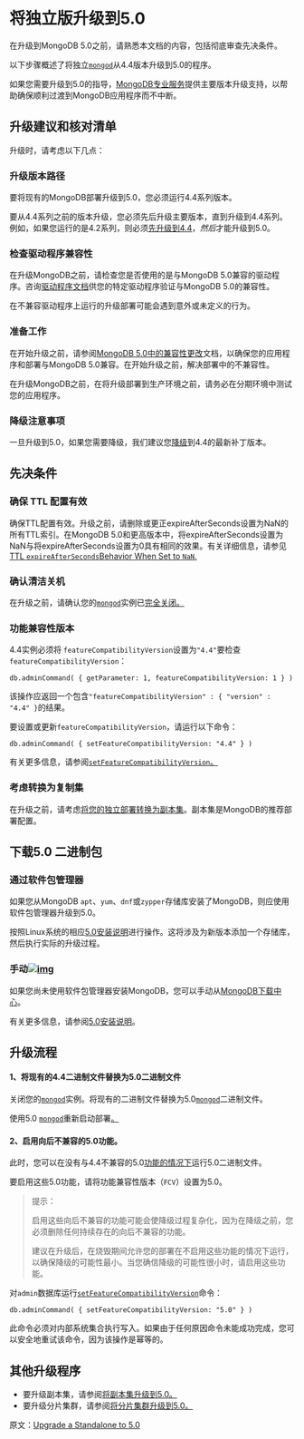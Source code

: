 # 将独立版升级到5.0

在升级到MongoDB 5.0之前，请熟悉本文档的内容，包括彻底审查先决条件。

以下步骤概述了将独立[`mongod`](https://www.mongodb.com/docs/upcoming/reference/program/mongod/#mongodb-binary-bin.mongod)从4.4版本升级到5.0的程序。

如果您需要升级到5.0的指导，[MongoDB专业服务](https://www.mongodb.com/products/consulting?tck=docs_server)提供主要版本升级支持，以帮助确保顺利过渡到MongoDB应用程序而不中断。

## 升级建议和核对清单

升级时，请考虑以下几点：

### 升级版本路径

要将现有的MongoDB部署升级到5.0，您必须运行4.4系列版本。

要从4.4系列之前的版本升级，您必须先后升级主要版本，直到升级到4.4系列。例如，如果您运行的是4.2系列，则必须[先升级到4.4](https://www.mongodb.com/docs/upcoming/release-notes/4.4/#std-label-4.4-upgrade)，*然后*才能升级到5.0。

### 检查驱动程序兼容性

在升级MongoDB之前，请检查您是否使用的是与MongoDB 5.0兼容的驱动程序。咨询[驱动程序文档](https://www.mongodb.com/docs/drivers/)供您的特定驱动程序验证与MongoDB 5.0的兼容性。

在不兼容驱动程序上运行的升级部署可能会遇到意外或未定义的行为。

### 准备工作

在开始升级之前，请参阅[MongoDB 5.0中的兼容性更改](https://www.mongodb.com/docs/upcoming/release-notes/5.0-compatibility/)文档，以确保您的应用程序和部署与MongoDB 5.0兼容。在开始升级之前，解决部署中的不兼容性。

在升级MongoDB之前，在将升级部署到生产环境之前，请务必在分期环境中测试您的应用程序。

### 降级注意事项

一旦升级到5.0，如果您需要降级，我们建议您[降级](https://www.mongodb.com/docs/upcoming/release-notes/5.0-downgrade-standalone/)到4.4的最新补丁版本。

## 先决条件

### 确保 TTL 配置有效

确保TTL配置有效。升级之前，请删除或更正expireAfterSeconds设置为NaN的所有TTL索引。在MongoDB 5.0和更高版本中，将expireAfterSeconds设置为NaN与将expireAfterSeconds设置为0具有相同的效果。有关详细信息，请参见 [TTL `expireAfterSeconds`Behavior When Set to `NaN`.](https://www.mongodb.com/docs/upcoming/release-notes/5.0-compatibility/#std-label-ttl_expireAfterSeconds_behavior)

### 确认清洁关机

在升级之前，请确认您的[`mongod`](https://www.mongodb.com/docs/upcoming/reference/program/mongod/#mongodb-binary-bin.mongod)实例已[完全关闭。](https://www.mongodb.com/docs/upcoming/tutorial/manage-mongodb-processes/#std-label-terminate-mongod-processes)

### 功能兼容性版本

4.4实例必须将 `featureCompatibilityVersion`设置为`"4.4"`要检查`featureCompatibilityVersion`：

```
db.adminCommand( { getParameter: 1, featureCompatibilityVersion: 1 } )
```

该操作应返回一个包含`"featureCompatibilityVersion" : { "version" : "4.4" }`的结果。

要设置或更新`featureCompatibilityVersion`，请运行以下命令：

```
db.adminCommand( { setFeatureCompatibilityVersion: "4.4" } )
```

有关更多信息，请参阅[`setFeatureCompatibilityVersion`。](https://www.mongodb.com/docs/upcoming/reference/command/setFeatureCompatibilityVersion/#mongodb-dbcommand-dbcmd.setFeatureCompatibilityVersion)

### 考虑转换为复制集

在升级之前，请考虑[将您的独立部署转换为副本集](https://www.mongodb.com/docs/upcoming/tutorial/convert-standalone-to-replica-set/)。副本集是MongoDB的推荐部署配置。

## 下载5.0 二进制包

### 通过软件包管理器

如果您从MongoDB `apt`、`yum`、`dnf`或`zypper`存储库安装了MongoDB，则应使用软件包管理器升级到5.0。

按照Linux系统的相应[5.0安装说明](https://www.mongodb.com/docs/upcoming/installation/#std-label-tutorial-installation)进行操作。这将涉及为新版本添加一个存储库，然后执行实际的升级过程。

### 手动[![img](https://www.mongodb.com/docs/upcoming/assets/link.svg)](https://www.mongodb.com/docs/upcoming/release-notes/5.0-upgrade-standalone/#manually)

如果您尚未使用软件包管理器安装MongoDB，您可以手动从[MongoDB下载中心](https://www.mongodb.com/try/download?tck=docs_server)。

有关更多信息，请参阅[5.0安装说明](https://www.mongodb.com/docs/upcoming/installation/#std-label-tutorial-installation)。

## 升级流程

#### 1、将现有的4.4二进制文件替换为5.0二进制文件

关闭您的[`mongod`](https://www.mongodb.com/docs/upcoming/reference/program/mongod/#mongodb-binary-bin.mongod)实例。将现有的二进制文件替换为5.0[`mongod`](https://www.mongodb.com/docs/upcoming/reference/program/mongod/#mongodb-binary-bin.mongod)二进制文件。

使用5.0 [`mongod`](https://www.mongodb.com/docs/upcoming/reference/program/mongod/#mongodb-binary-bin.mongod)重新启动部署[。](https://www.mongodb.com/docs/upcoming/reference/program/mongod/#mongodb-binary-bin.mongod)

#### 2、启用向后不兼容的5.0功能。

此时，您可以在没有与4.4不兼容的5.0[功能的情况下](https://www.mongodb.com/docs/upcoming/release-notes/5.0-compatibility/#std-label-5.0-compatibility-enabled)运行5.0二进制文件。

要启用这些5.0功能，请将功能兼容性版本（`FCV`）设置为5.0。

> 提示：
>
> 启用这些向后不兼容的功能可能会使降级过程复杂化，因为在降级之前，您必须删除任何持续存在的向后不兼容的功能。
>
> 建议在升级后，在烧毁期间允许您的部署在不启用这些功能的情况下运行，以确保降级的可能性最小。当您确信降级的可能性很小时，请启用这些功能。

对`admin`数据库运行[`setFeatureCompatibilityVersion`](https://www.mongodb.com/docs/upcoming/reference/command/setFeatureCompatibilityVersion/#mongodb-dbcommand-dbcmd.setFeatureCompatibilityVersion)命令：

```
db.adminCommand( { setFeatureCompatibilityVersion: "5.0" } ) 
```

此命令必须对内部系统集合执行写入。如果由于任何原因命令未能成功完成，您可以安全地重试该命令，因为该操作是幂等的。

## 其他升级程序

- 要升级副本集，请参阅[将副本集升级到5.0。](https://www.mongodb.com/docs/upcoming/release-notes/5.0-upgrade-replica-set/#std-label-5.0-upgrade-replica-set)
- 要升级分片集群，请参阅[将分片集群升级到5.0。](https://www.mongodb.com/docs/upcoming/release-notes/5.0-upgrade-sharded-cluster/#std-label-5.0-upgrade-sharded-cluster)



原文：[Upgrade a Standalone to 5.0](https://www.mongodb.com/docs/upcoming/release-notes/5.0-upgrade-standalone/)